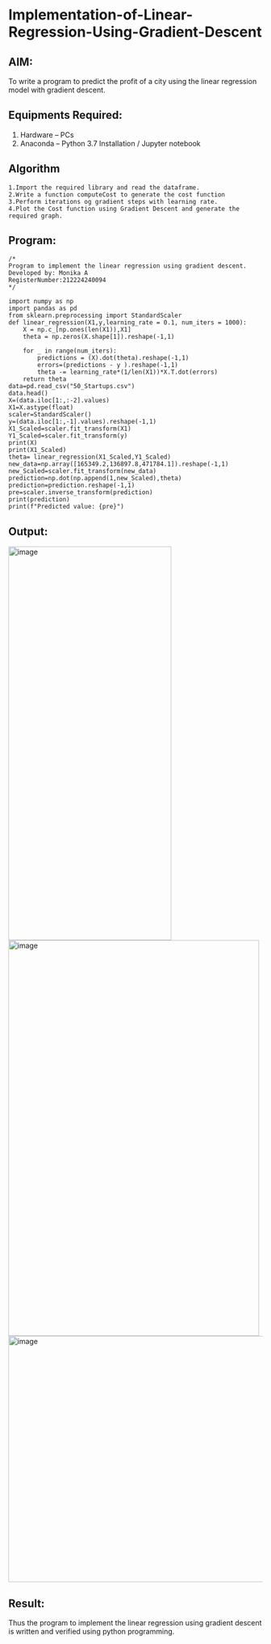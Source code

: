 # Implementation-of-Linear-Regression-Using-Gradient-Descent

## AIM:
To write a program to predict the profit of a city using the linear regression model with gradient descent.

## Equipments Required:
1. Hardware – PCs
2. Anaconda – Python 3.7 Installation / Jupyter notebook

## Algorithm
```
1.Import the required library and read the dataframe.
2.Write a function computeCost to generate the cost function
3.Perform iterations og gradient steps with learning rate.
4.Plot the Cost function using Gradient Descent and generate the required graph.
```

## Program:
```
/*
Program to implement the linear regression using gradient descent.
Developed by: Monika A
RegisterNumber:212224240094
*/

import numpy as np
import pandas as pd
from sklearn.preprocessing import StandardScaler
def linear_regression(X1,y,learning_rate = 0.1, num_iters = 1000):
    X = np.c_[np.ones(len(X1)),X1]
    theta = np.zeros(X.shape[1]).reshape(-1,1)
    
    for _ in range(num_iters):
        predictions = (X).dot(theta).reshape(-1,1)
        errors=(predictions - y ).reshape(-1,1)
        theta -= learning_rate*(1/len(X1))*X.T.dot(errors)
    return theta
data=pd.read_csv("50_Startups.csv")
data.head()
X=(data.iloc[1:,:-2].values)
X1=X.astype(float)
scaler=StandardScaler()
y=(data.iloc[1:,-1].values).reshape(-1,1)
X1_Scaled=scaler.fit_transform(X1)
Y1_Scaled=scaler.fit_transform(y)
print(X)
print(X1_Scaled)
theta= linear_regression(X1_Scaled,Y1_Scaled)
new_data=np.array([165349.2,136897.8,471784.1]).reshape(-1,1)
new_Scaled=scaler.fit_transform(new_data)
prediction=np.dot(np.append(1,new_Scaled),theta)
prediction=prediction.reshape(-1,1)
pre=scaler.inverse_transform(prediction)
print(prediction)
print(f"Predicted value: {pre}")
```

## Output:
<img width="323" height="779" alt="image" src="https://github.com/user-attachments/assets/49ab8467-c827-44d3-a78e-ba3c38f086ce" />
<img width="497" height="783" alt="image" src="https://github.com/user-attachments/assets/c8e8a8e4-68e8-490d-a732-9de558196c88" />
<img width="511" height="487" alt="image" src="https://github.com/user-attachments/assets/1a5a02e5-84d0-4622-bf93-d4b908b63430" />


## Result:
Thus the program to implement the linear regression using gradient descent is written and verified using python programming.

